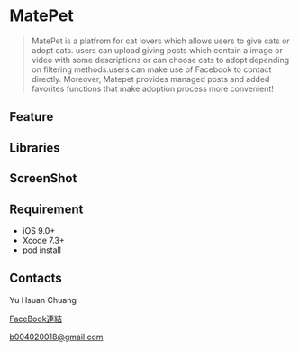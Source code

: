 MatePet
======
>MatePet is a platfrom for cat lovers which allows users to give cats or adopt cats. users can upload giving posts which contain a image or video with some descriptions or can choose cats to adopt depending on filtering methods.users can make use of Facebook to contact directly. Moreover, Matepet provides managed posts and added favorites functions that make adoption process more convenient!

Feature
------

Libraries
------

ScreenShot
------

Requirement
------
* iOS 9.0+
* Xcode 7.3+
* pod install

Contacts
------
Yu Hsuan Chuang

[FaceBook連結](http://www.dushibaiyu.com)

<b004020018@gmail.com>


